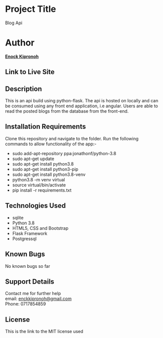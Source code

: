 # Project Title
Blog Api


# Author
  **[Enock Kipronoh](https://github.com/encok)**


## Link to Live Site 




## Description
  This is an  api build using python-flask. The api is hosted on locally and can be consumed using any front end application, i.e angular. Users are able to read the posted blogs from the database from the front-end.


## Installation Requirements
  Clone this repository and navigate to the folder.
  Run the following commands to allow functionality of the app:-
  * sudo add-apt-repository ppa:jonathonf/python-3.8
  * sudo apt-get update
  * sudo apt-get install python3.8
  * sudo apt-get install python3-pip
  * sudo apt-get install python3.8-venv
  * python3.8 -m venv virtual
  * source virtual/bin/activate
  * pip install -r requirements.txt
 

## Technologies Used
  * sqlite
  * Python 3.8
  * HTML5, CSS and Bootstrap
  * Flask Framework
  * Postgressql
  

## Known Bugs
No known bugs so far

## Support Details
Contact me for further help<br/> 
email: enckkipronoh@gmail.com<br/>
Phone: 0717854859
## License
This is the link to the MIT license used<br/><br/>
